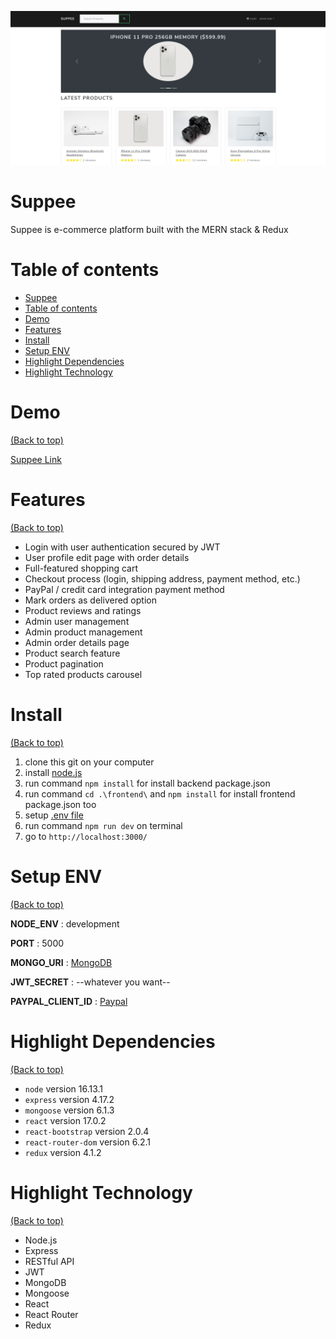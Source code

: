 <!-- Add banner here -->

![Project Preview](docs/Screenshot.png)

# Suppee

<!-- Describe your project in brief -->

Suppee is e-commerce platform built with the MERN stack & Redux

# Table of contents

-   [Suppee](#suppee)
-   [Table of contents](#table-of-contents)
-   [Demo](#demo)
-   [Features](#features)
-   [Install](#install)
-   [Setup ENV](#setup-env)
-   [Highlight Dependencies](#highlight-dependencies)
-   [Highlight Technology](#highlight-technology)

# Demo

[(Back to top)](#table-of-contents)

[Suppee Link](https://thasup-suppee.herokuapp.com/)

# Features

[(Back to top)](#table-of-contents)

-   Login with user authentication secured by JWT
-   User profile edit page with order details
-   Full-featured shopping cart
-   Checkout process (login, shipping address, payment method, etc.)
-   PayPal / credit card integration payment method
-   Mark orders as delivered option
-   Product reviews and ratings
-   Admin user management
-   Admin product management
-   Admin order details page
-   Product search feature
-   Product pagination
-   Top rated products carousel

# Install

[(Back to top)](#table-of-contents)

1. clone this git on your computer
2. install [node.js](https://nodejs.org/en/)
3. run command `npm install` for install backend package.json
4. run command `cd .\frontend\` and `npm install` for install frontend package.json too
5. setup [.env file](#setup-env)
6. run command `npm run dev` on terminal
7. go to `http://localhost:3000/`

# Setup ENV

[(Back to top)](#table-of-contents)

**NODE_ENV** : development

**PORT** : 5000

**MONGO_URI** : [MongoDB](https://www.mongodb.com/)

**JWT_SECRET** : --whatever you want--

**PAYPAL_CLIENT_ID** : [Paypal](https://developer.paypal.com/home)

# Highlight Dependencies

[(Back to top)](#table-of-contents)

-   `node` version 16.13.1
-   `express` version 4.17.2
-   `mongoose` version 6.1.3
-   `react` version 17.0.2
-   `react-bootstrap` version 2.0.4
-   `react-router-dom` version 6.2.1
-   `redux` version 4.1.2

# Highlight Technology

[(Back to top)](#table-of-contents)

-   Node.js
-   Express
-   RESTful API
-   JWT
-   MongoDB
-   Mongoose
-   React
-   React Router
-   Redux
